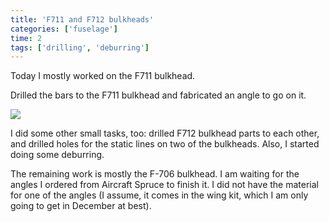 ```yaml
---
title: 'F711 and F712 bulkheads'
categories: ['fuselage']
time: 2
tags: ['drilling', 'deburring']
---
```


Today I mostly worked on the F711 bulkhead.

<!-- more -->

Drilled the bars to the F711 bulkhead and fabricated an angle to go on it.

![](0-f711-bulkhead.jpeg)

I did some other small tasks, too: drilled F712 bulkhead parts to each other, and drilled holes for the static lines on two of the bulkheads. Also, I started doing some deburring.

The remaining work is mostly the F-706 bulkhead. I am waiting for the angles I ordered from Aircraft Spruce to finish it. I did not have the material for one of the angles (I assume, it comes in the wing kit, which I am only going to get in December at best).
